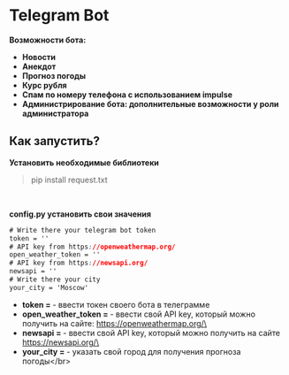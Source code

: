 # Telegram Bot
**Возможности бота:**   
- <b>Новости</b>
- <b>Анекдот</b>
- <b>Прогноз погоды</b>
- <b>Курс рубля</b>
- <b>Спам по номеру телефона с использованием impulse</b>
- <b>Администрирование бота: дополнительные возможности у роли администратора</b>
## Как запустить?
**Установить необходимые библиотеки** </br>
>pip install request.txt
</br>

**config.py установить свои значения**

```css
# Write there your telegram bot token
token = ''
# API key from https://openweathermap.org/
open_weather_token = ''
# API key from https://newsapi.org/
newsapi = ''
# Write there your city
your_city = 'Moscow'
```
- <b>token = </b> - ввести токен своего бота в телеграмме</br>
- <b>open_weather_token = </b> - ввести свой API key, который можно получить на сайте: https://openweathermap.org/\</br>
- <b>newsapi = </b> - ввести свой API key, который можно получить на сайте https://newsapi.org/\</br>
- <b>your_city = </b> - указать свой город для получения прогноза погоды\</br>
